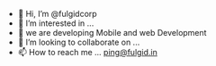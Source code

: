 - 👋 Hi, I’m @fulgidcorp
- 👀 I’m interested in ...
- 🌱 we are developing Mobile and web Development
- 💞️ I’m looking to collaborate on ...
- 📫 How to reach me ... ping@fulgid.in
 
<!---
fulgidcorp/fulgidcorp is a ✨ special ✨ repository because its `README.md` (this file) appears on your GitHub profile.
You can click the Preview link to take a look at your changes.
--->
